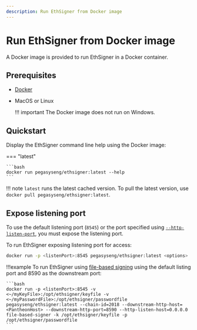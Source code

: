 ```yaml
---
description: Run EthSigner from Docker image
---
```


# Run EthSigner from Docker image

A Docker image is provided to run EthSigner in a Docker container.

## Prerequisites

* [Docker](https://docs.docker.com/install/)

* MacOS or Linux

    !!! important
        The Docker image does not run on Windows.

## Quickstart

Display the EthSigner command line help using the Docker image:

=== "latest"

    ```bash
    docker run pegasyseng/ethsigner:latest --help
    ```

!!! note
    `latest` runs the latest cached version. To pull the latest version, use `docker pull pegasyseng/ethsigner:latest`.

## Expose listening port

To use the default listening port (`8545`) or the port specified using
[`--http-listen-port`](../../Reference/CLI/CLI-Syntax.md#http-listen-port), you must expose the listening port.

To run EthSigner exposing listening port for access:

```bash
docker run -p <listenPort>:8545 pegasyseng/ethsigner:latest <options>
```

!!!example
    To run EthSigner using [file-based signing](../../Tutorials/Start-EthSigner.md) using the default
    listing port and 8590 as the downstream port:

    ```bash
    docker run -p <listenPort>:8545 -v <~/myKeyFile>:/opt/ethsigner/keyfile -v <~/myPasswordFile>:/opt/ethsigner/passwordfile pegasyseng/ethsigner:latest --chain-id=2018 --downstream-http-host=<PantheonHost> --downstream-http-port=8590 --http-listen-host=0.0.0.0 file-based-signer -k /opt/ethsigner/keyfile -p /opt/ethsigner/passwordfile
    ```
